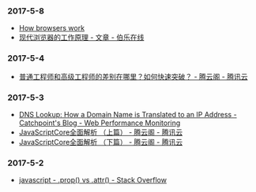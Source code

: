 ### 2017-5-8<br />
+ [How browsers work](http://taligarsiel.com/Projects/howbrowserswork1.htm)<br />
+ [现代浏览器的工作原理 - 文章 - 伯乐在线](http://blog.jobbole.com/12749/)<br />

### 2017-5-4<br />
+ [普通工程师和高级工程师的差别在哪里？如何快速突破？ - 腾云阁 - 腾讯云](https://www.qcloud.com/community/article/780807)<br />

### 2017-5-3<br />
+ [DNS Lookup: How a Domain Name is Translated to an IP Address - Catchpoint's Blog - Web Performance Monitoring](http://blog.catchpoint.com/2014/07/01/dns-lookup-domain-name-ip-address/)<br />
+ [JavaScriptCore全面解析 （上篇） - 腾云阁 - 腾讯云](https://www.qcloud.com/community/article/873202)<br />
+ [JavaScriptCore全面解析 （下篇） - 腾云阁 - 腾讯云](https://www.qcloud.com/community/article/516026?fromSource=gwzcw.93398.93398.93398)<br />

### 2017-5-2<br />
+ [javascript - .prop() vs .attr() - Stack Overflow](http://stackoverflow.com/questions/5874652/prop-vs-attr/5884994#5884994)<br />